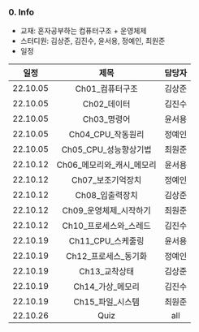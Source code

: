 ### 0. Info
- 교재: 혼자공부하는 컴퓨터구조 + 운영체제
- 스터디원: 김상준, 김진수, 윤서용, 정예인, 최원준
- 일정

| 일정  | 제목  | 담당자        |
|:---:|:---:|:---------:|
|22.10.05   |Ch01_컴퓨터구조  |김상준|
|22.10.05   |Ch02_데이터  |김진수 |
|22.10.05   |Ch03_명령어  |윤서용 |
|22.10.05   |Ch04_CPU_작동원리  |정예인 |
|22.10.05   |Ch05_CPU_성능향상기법  |최원준 |
|22.10.12   |Ch06_메모리와_캐시_메모리  |윤서용 |
|22.10.12   |Ch07_보조기억장치  |정예인 |
|22.10.12   |Ch08_입출력장치  | 김상준|
|22.10.12   |Ch09_운영체제_시작하기  |최원준 |
|22.10.12   |Ch10_프로세스와_스레드  |김진수 |
|22.10.19   |Ch11_CPU_스케줄링  |윤서용 |
|22.10.19   |Ch12_프로세스_동기화  |정예인 |
|22.10.19   |Ch13_교착상태  |김상준 |
|22.10.19   |Ch14_가상_메모리  | 김진수|
|22.10.19   |Ch15_파일_시스템  |최원준 |
|22.10.26   |Quiz  |all|